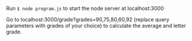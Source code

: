 Run `$ node program.js` to start the node server at localhost:3000

Go to localhost:3000/grade?grades=90,75,80,60,92  (replace query parameters with grades of your choice) to calculate the average and letter grade.